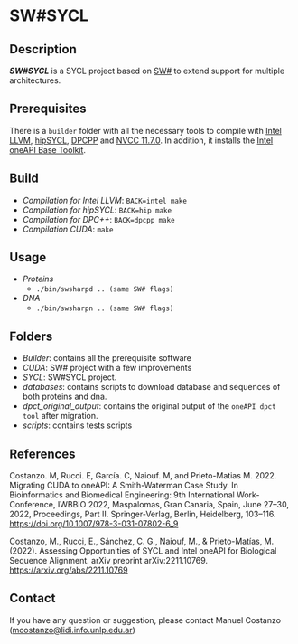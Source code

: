 # SW#SYCL

## Description
***SW#SYCL*** is a SYCL project based on [SW#](https://github.com/mkorpar/swsharp "SW#") to extend support for multiple architectures.

## Prerequisites
There is a `builder` folder with all the necessary tools to compile with [Intel LLVM](https://github.com/intel/llvm "Intel LLVM"), [hipSYCL](https://github.com/illuhad/hipSYCL "hipSYCL"), [DPCPP](https://www.intel.com/content/www/us/en/develop/documentation/oneapi-dpcpp-cpp-compiler-dev-guide-and-reference/top.html "DPCPP") and [NVCC 11.7.0](https://developer.nvidia.com/cuda-downloads "NVCC 11.7.0"). In addition, it installs the [Intel oneAPI Base Toolkit](https://www.intel.com/content/www/us/en/developer/tools/oneapi/toolkits.html#base-kit, "Intel oneAPI Base Toolkit").


## Build
- *Compilation for Intel LLVM*: `BACK=intel make`
- *Compilation for hipSYCL*: `BACK=hip make`
- *Compilation for DPC++*: `BACK=dpcpp make`
- *Compilation CUDA*: `make`

## Usage
- *Proteins*
	- `./bin/swsharpd .. (same SW# flags)`
- *DNA*
	- `./bin/swsharpn .. (same SW# flags)`


## Folders
- *Builder*: contains all the prerequisite software
- *CUDA*: SW# project with a few improvements
- *SYCL*: SW#SYCL project.
- *databases*: contains scripts to download database and sequences of both proteins and dna.
- *dpct_original_output*: contains the original output of the `oneAPI dpct tool` after migration.
- *scripts*: contains tests scripts

## References

Costanzo. M, Rucci. E, García. C, Naiouf. M, and Prieto-Matias M. 2022. Migrating CUDA to oneAPI: A Smith-Waterman Case Study. In Bioinformatics and Biomedical Engineering: 9th International Work-Conference, IWBBIO 2022, Maspalomas, Gran Canaria, Spain, June 27–30, 2022, Proceedings, Part II. Springer-Verlag, Berlin, Heidelberg, 103–116. https://doi.org/10.1007/978-3-031-07802-6_9

Costanzo, M., Rucci, E., Sánchez, C. G., Naiouf, M., & Prieto-Matías, M. (2022). Assessing Opportunities of SYCL and Intel oneAPI for Biological Sequence Alignment. arXiv preprint arXiv:2211.10769. https://arxiv.org/abs/2211.10769

## Contact
If you have any question or suggestion, please contact Manuel Costanzo (mcostanzo@lidi.info.unlp.edu.ar)
